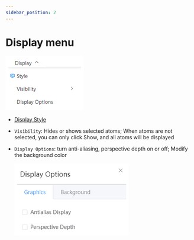 ```yaml
---
sidebar_position: 2
---
```


# Display menu

<!-- <img src="nested/qstudio_manual_view.png"> -->
<!-- <img src={require('').default} width="30%" /> -->

![](../../nested/qstudio_manual_view.png)

- [Display Style](./qstudio_manual_view_display)
- `Visibility`: Hides or shows selected atoms; When atoms are not selected, you can only click Show, and all atoms will be displayed
- `Display Options`: turn anti-aliasing, perspective depth on or off; Modify the background color
  
  ![](../../nested/qstudio_manual_view2.png)

